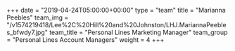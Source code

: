 +++
date = "2019-04-24T05:00:00+00:00"
type = "team"
title = "Marianna Peebles"
team_img = "/v1574219418/Lee%2C%20Hill%20and%20Johnston/LHJ.MariannaPeebles_bfwdy7.jpg"
team_title = "Personal Lines Marketing Manager"
team_group = "Personal Lines Account Managers"
weight = 4
+++